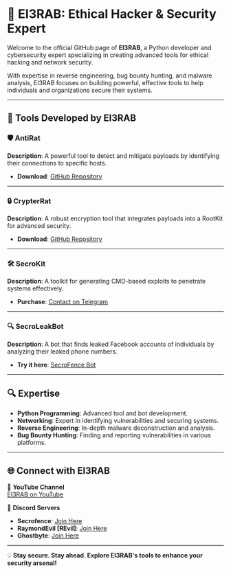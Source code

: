 # 👾 EI3RAB: Ethical Hacker & Security Expert  

Welcome to the official GitHub page of **EI3RAB**, a Python developer and cybersecurity expert specializing in creating advanced tools for ethical hacking and network security.  

With expertise in reverse engineering, bug bounty hunting, and malware analysis, EI3RAB focuses on building powerful, effective tools to help individuals and organizations secure their systems.  

---

## 🚀 **Tools Developed by EI3RAB**  

### 🛡️ **AntiRat**  
**Description**: A powerful tool to detect and mitigate payloads by identifying their connections to specific hosts.  
- **Download**: [GitHub Repository](https://github.com/3raab-cx/AntiRat)  

---

### 🔒 **CrypterRat**  
**Description**: A robust encryption tool that integrates payloads into a RootKit for advanced security.  
- **Download**: [GitHub Repository](https://github.com/3raab-cx/CrypterRat-3.0)  

---

### 🛠️ **SecroKit**  
**Description**: A toolkit for generating CMD-based exploits to penetrate systems effectively.  
- **Purchase**: [Contact on Telegram](https://t.me/EI3RAB)  

---

### 🔍 **SecroLeakBot**  
**Description**: A bot that finds leaked Facebook accounts of individuals by analyzing their leaked phone numbers.  
- **Try it here**: [SecroFence Bot](https://t.me/SecroFencebot)  

---

## 🔍 **Expertise**  
- **Python Programming**: Advanced tool and bot development.  
- **Networking**: Expert in identifying vulnerabilities and securing systems.  
- **Reverse Engineering**: In-depth malware deconstruction and analysis.  
- **Bug Bounty Hunting**: Finding and reporting vulnerabilities in various platforms.  

---

## 🌐 **Connect with EI3RAB**  

🎥 **YouTube Channel**  
[EI3RAB on YouTube](https://www.youtube.com/@3RAAB/videos)  

💬 **Discord Servers**  
- **Secrofence**: [Join Here](https://discord.gg/7MG3NSHnnG)  
- **RaymondEvil [REvil]**: [Join Here](https://discord.gg/epbknKzkgr)  
- **Ghostbyte**: [Join Here](https://discord.gg/byt)  

---

💡 **Stay secure. Stay ahead. Explore EI3RAB's tools to enhance your security arsenal!**
